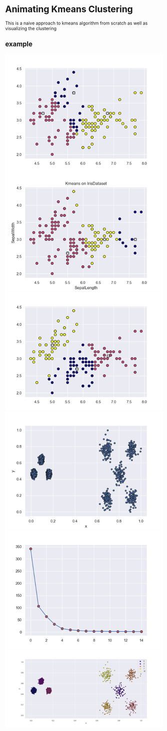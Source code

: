 # Animating Kmeans Clustering

This is a naive approach to kmeans algorithm from scratch as well as visualizing the clustering
## example 
<p align="center" >
  <img src="/Kmeans/images/Figure_1.png"\>
  <img src="/Kmeans/images/Iris.gif"\>
  <img src="/Kmeans/images/Figure_2.png"\>
  <img src="/Kmeans/images/guass.png"\>
  <img src="/Kmeans/images/elbow.png"\>
  <img src="/Kmeans/images/guass_8.png"\>
  <!-- <img src="/Kmeans/images/points.gif"\> -->
</p>
